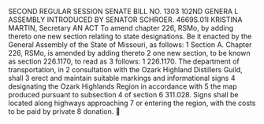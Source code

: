 SECOND REGULAR SESSION
SENATE BILL NO. 1303
102ND GENERA L ASSEMBLY
INTRODUCED BY SENATOR SCHROER.
4669S.01I KRISTINA MARTIN, Secretary
AN ACT
To amend chapter 226, RSMo, by adding thereto one new section relating to state designations.
Be it enacted by the General Assembly of the State of Missouri, as follows:
1 Section A. Chapter 226, RSMo, is amended by adding thereto
2 one new section, to be known as section 226.1170, to read as
3 follows:
1 226.1170. The department of transportation, in
2 consultation with the Ozark Highland Distillers Guild, shall
3 erect and maintain suitable markings and informational signs
4 designating the Ozark Highlands Region in accordance with
5 the map produced pursuant to subsection 4 of section
6 311.028. Signs shall be located along highways approaching
7 or entering the region, with the costs to be paid by private
8 donation.
